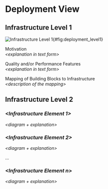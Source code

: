 # Deployment View

## Infrastructure Level 1

![Infrastructure Level 1](generated/deployment_level1.png){#fig:deployment_level1}

Motivation  
_&lt;explanation in text form>_

Quality and/or Performance Features  
_&lt;explanation in text form>_

Mapping of Building Blocks to Infrastructure  
_&lt;description of the mapping>_

## Infrastructure Level 2

### _&lt;Infrastructure Element 1>_

_&lt;diagram + explanation>_

### _&lt;Infrastructure Element 2>_

_&lt;diagram + explanation>_

…

### _&lt;Infrastructure Element n>_

_&lt;diagram + explanation>_
